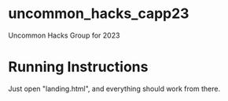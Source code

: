# uncommon_hacks_capp23
Uncommon Hacks Group for 2023

# Running Instructions
Just open "landing.html", and everything should work from there.

